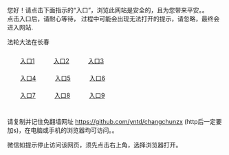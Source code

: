 您好！请点击下面指示的“入口”，浏览此网站是安全的，且为您带来平安。。 <br/>
点击入口后，请耐心等待， 过程中可能会出现无法打开的提示，请忽略，最终会进入网站. </br>

法轮大法在长春<br/>
<div style="padding:10px"><a style="margin:20px" target="_blank" href="https://d17pqiafvhj9zt.cloudfront.net/2Qpsp?cfvjsdga" id="ccLink1" rel="nofollow">入口1</a> <a target="_blank" style="margin:20px" href="https://dgp8j2o34an2f.cloudfront.net/2Qpsp?fvutnl" id="ccLink2" rel="nofollow">入口2</a> <a style="margin:20px" target="_blank" href="https://d21x1jwiah9dku.cloudfront.net/2Qpsp?ybzljseu" id="ccLink3" rel="nofollow">入口3</a></div>

<div style="padding:10px" ><a style="margin:20px" target="_blank" href="https://d17pqiafvhj9zt.cloudfront.net/2Qpsp?cfvjsdga" id="ccLink4" rel="nofollow">入口4</a> <a style="margin:20px" href="https://dgp8j2o34an2f.cloudfront.net/2Qpsp?fvutnl" target="_blank" id="ccLink5" rel="nofollow">入口5</a> <a style="margin:20px" href="https://d21x1jwiah9dku.cloudfront.net/2Qpsp?ybzljseu" target="_blank" id="ccLink6" rel="nofollow">入口6</a></div>

<div style="padding:10px"><a style="margin:20px" target="_blank" href="https://d17pqiafvhj9zt.cloudfront.net/2Qpsp?cfvjsdga" id="ccLink7" rel="nofollow">入口7</a> <a style="margin:20px" href="https://dgp8j2o34an2f.cloudfront.net/2Qpsp?fvutnl" target="_blank" id="ccLink8" rel="nofollow">入口8</a> <a style="margin:20px" target="_blank" href="https://d21x1jwiah9dku.cloudfront.net/2Qpsp?ybzljseu" id="ccLink9" rel="nofollow">入口9</a></div>

<br/>



请复制并记住免翻墙网址 https://github.com/yntd/changchunzx (http后一定要加s)，在电脑或手机的浏览器均可访问。。<br/>

微信如提示停止访问该网页，须先点击右上角，选择浏览器打开。
